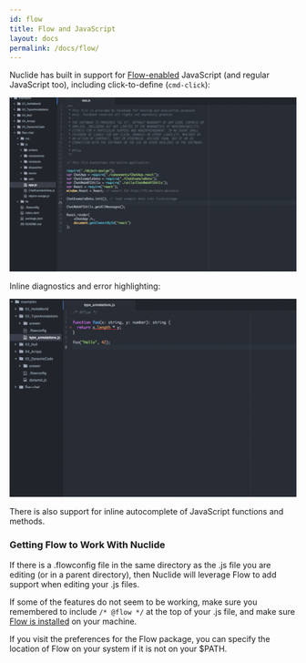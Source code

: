 ```yaml
---
id: flow
title: Flow and JavaScript
layout: docs
permalink: /docs/flow/
---
```


Nuclide has built in support for [Flow-enabled](http://flowtype.org) JavaScript (and regular JavaScript too), including 
click-to-define (`cmd-click`):

![Nuclide click to define](static/images/docs/FlowClickDefine.gif)

Inline diagnostics and error highlighting:

![Nuclide error highlighting](static/images/docs/FlowInlineError.gif)

There is also support for inline autocomplete of JavaScript functions and methods.

### Getting Flow to Work With Nuclide

If there is a .flowconfig file in the same directory as the .js file you are editing (or in a 
parent directory), then Nuclide will leverage Flow to add support when editing your .js files.

If some of the features do not seem to be working, make sure you remembered to include 
`/* @flow */` at the top of your .js file, and make sure [Flow is installed](http://flowtype.org) 
on your machine.

If you visit the preferences for the Flow package, you can specify the location of Flow on your 
system if it is not on your $PATH.